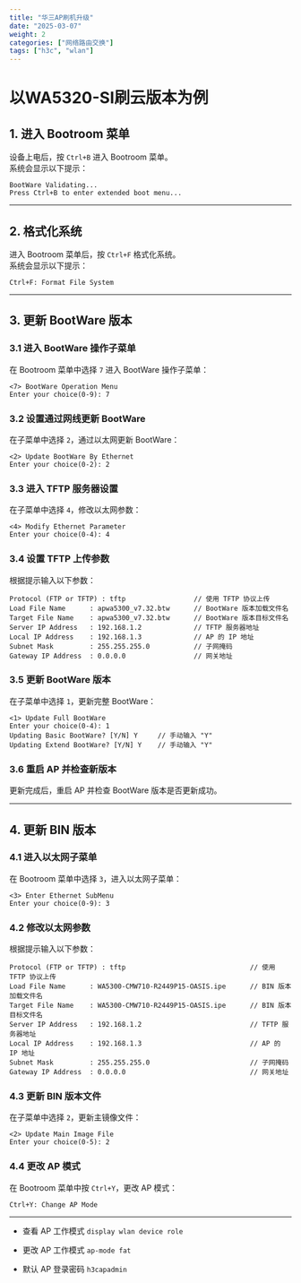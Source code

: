 ```yaml
---
title: "华三AP刷机升级"
date: "2025-03-07"
weight: 2
categories: ["网络路由交换"]
tags: ["h3c", "wlan"]
---
```


# 以WA5320-SI刷云版本为例

## 1. 进入 Bootroom 菜单
设备上电后，按 `Ctrl+B` 进入 Bootroom 菜单。  
系统会显示以下提示：
```plaintext
BootWare Validating...
Press Ctrl+B to enter extended boot menu...
```

---

## 2. 格式化系统
进入 Bootroom 菜单后，按 `Ctrl+F` 格式化系统。  
系统会显示以下提示：
```plaintext
Ctrl+F: Format File System
```

---

## 3. 更新 BootWare 版本

### 3.1 进入 BootWare 操作子菜单
在 Bootroom 菜单中选择 `7` 进入 BootWare 操作子菜单：
```plaintext
<7> BootWare Operation Menu 
Enter your choice(0-9): 7
```

### 3.2 设置通过网线更新 BootWare
在子菜单中选择 `2`，通过以太网更新 BootWare：
```plaintext
<2> Update BootWare By Ethernet
Enter your choice(0-2): 2
```

### 3.3 进入 TFTP 服务器设置
在子菜单中选择 `4`，修改以太网参数：
```plaintext
<4> Modify Ethernet Parameter  
Enter your choice(0-4): 4
```

### 3.4 设置 TFTP 上传参数
根据提示输入以下参数：
```plaintext
Protocol (FTP or TFTP) : tftp                 // 使用 TFTP 协议上传
Load File Name      : apwa5300_v7.32.btw      // BootWare 版本加载文件名
Target File Name    : apwa5300_v7.32.btw      // BootWare 版本目标文件名
Server IP Address   : 192.168.1.2             // TFTP 服务器地址
Local IP Address    : 192.168.1.3             // AP 的 IP 地址
Subnet Mask         : 255.255.255.0           // 子网掩码
Gateway IP Address  : 0.0.0.0                 // 网关地址
```

### 3.5 更新 BootWare 版本
在子菜单中选择 `1`，更新完整 BootWare：
```plaintext
<1> Update Full BootWare
Enter your choice(0-4): 1
Updating Basic BootWare? [Y/N] Y     // 手动输入 "Y"
Updating Extend BootWare? [Y/N] Y    // 手动输入 "Y"
```

### 3.6 重启 AP 并检查新版本
更新完成后，重启 AP 并检查 BootWare 版本是否更新成功。

---

## 4. 更新 BIN 版本

### 4.1 进入以太网子菜单
在 Bootroom 菜单中选择 `3`，进入以太网子菜单：
```plaintext
<3> Enter Ethernet SubMenu 
Enter your choice(0-9): 3
```

### 4.2 修改以太网参数
根据提示输入以下参数：
```plaintext
Protocol (FTP or TFTP) : tftp                               // 使用 TFTP 协议上传
Load File Name      : WA5300-CMW710-R2449P15-OASIS.ipe      // BIN 版本加载文件名
Target File Name    : WA5300-CMW710-R2449P15-OASIS.ipe      // BIN 版本目标文件名
Server IP Address   : 192.168.1.2                           // TFTP 服务器地址
Local IP Address    : 192.168.1.3                           // AP 的 IP 地址
Subnet Mask         : 255.255.255.0                         // 子网掩码
Gateway IP Address  : 0.0.0.0                               // 网关地址
```

### 4.3 更新 BIN 版本文件
在子菜单中选择 `2`，更新主镜像文件：
```plaintext
<2> Update Main Image File
Enter your choice(0-5): 2
```

### 4.4 更改 AP 模式
在 Bootroom 菜单中按 `Ctrl+Y`，更改 AP 模式：
```plaintext
Ctrl+Y: Change AP Mode
```

---

- 查看 AP 工作模式
`display wlan device role`

- 更改 AP 工作模式
`ap-mode fat`

- 默认 AP 登录密码
`h3capadmin`